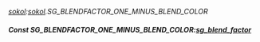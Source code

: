 _[sokol](../../modules/sokol/sokol-module.md):[sokol](../../modules/sokol/sokol-module.md).SG\_BLENDFACTOR\_ONE\_MINUS\_BLEND\_COLOR_
##### Const SG\_BLENDFACTOR\_ONE\_MINUS\_BLEND\_COLOR:[sg_blend_factor](../../modules/sokol/sokol-sg_blend_factor.md)

